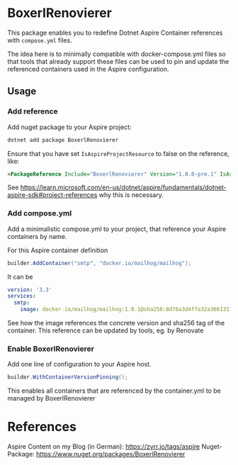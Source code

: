 # BoxerlRenovierer

This package enables you to redefine Dotnet Aspire Container references with
`compose.yml` files.

The idea here is to minimally compatible with docker-compose.yml files so
that tools that already support these files can be used to
pin and update the referenced containers used in the Aspire configuration.

## Usage

### Add reference

Add nuget package to your Aspire project:

```bash
dotnet add package BoxerlRenovierer
```

Ensure that you have set `IsAspireProjectResource` to false on the reference, like:

```xml
<PackageReference Include="BoxerlRenovierer" Version="1.0.0-pre.1" IsAspireProjectResource="false"/>
```

See https://learn.microsoft.com/en-us/dotnet/aspire/fundamentals/dotnet-aspire-sdk#project-references why this is necessary.

### Add compose.yml

Add a minimalistic compose.yml to your project, that reference your Aspire containers by name.

For this Aspire container definition

```csharp
builder.AddContainer("smtp", "docker.io/mailhog/mailhog");
```

It can be

```yml
version: '3.3'
services:
  smtp:
    image: docker.io/mailhog/mailhog:1.0.1@sha256:8d76a3d4ffa32a3661311944007a415332c4bb855657f4f6c57996405c009bea
```

See how the image references the concrete version and sha256 tag of the container.
This reference can be updated by tools, eg. by Renovate

### Enable BoxerlRenovierer

Add one line of configuration to your Aspire host.

```csharp
builder.WithContainerVersionPinning();
```

This enables all containers that are referenced by the container.yml to be managed by BoxerlRenovierer

# References

Aspire Content on my Blog (in German): https://zyrr.io/tags/aspire
Nuget-Package: https://www.nuget.org/packages/BoxerlRenovierer